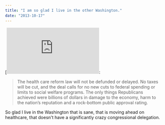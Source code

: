 ```yaml
---
title: "I am so glad I live in the other Washington."
date: "2013-10-17"
---
```


[![http://www.flickr.com/photos/boston_public_library/](images/8696750596_f955292bda-300x189.jpg)](http://theludwigs.com/wp-content/uploads/2013/10/8696750596_f955292bda.jpg)[The Republican Surrender by the New York Times editorial board](http://www.nytimes.com/2013/10/17/opinion/the-republican-surrender.html?_r=0&hp=&adxnnl=1&adxnnlx=1381986046-IkGoXKSNFUlmAahqIXKzKg):

> The health care reform law will not be defunded or delayed. No taxes will be cut, and the deal calls for no new cuts to federal spending or limits to social welfare programs. The only things Republicans achieved were billions of dollars in damage to the economy, harm to the nation’s reputation and a rock-bottom public approval rating.

So glad I live in the Washington that is sane, that is moving ahead on healthcare, that doesn't have a significantly crazy congressional delegation.
